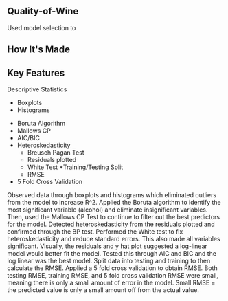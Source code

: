 ## Quality-of-Wine
Used model selection to


## How It's Made
## Key Features
Descriptive Statistics
  - Boxplots
  - Histograms
* Boruta Algorithm
* Mallows CP
* AIC/BIC
* Heteroskedasticity
  - Breusch Pagan Test
  - Residuals plotted
  - White Test
*Training/Testing Split
  - RMSE
* 5 Fold Cross Validation

Observed data through boxplots and histograms which eliminated outliers from the model to increase R^2.
Applied the Boruta algorithm to identify the most significant variable (alcohol) and eliminate insignificant variables.
Then, used the Mallows CP Test to continue to filter out the best predictors for the model. 
Detected heteroskedasticity from the residuals plotted and confirmed through the BP test.
Performed the White test to fix heteroskedasticity and reduce standard errors. This also made all variables significant.
Visually, the residuals and y hat plot suggested a log-linear model would better fit the model. Tested this through AIC and BIC and the log linear was the best model.
Split data into testing and training to then calculate the RMSE.
Applied a 5 fold cross validation to obtain RMSE. Both testing RMSE, training RMSE, and 5 fold cross validation RMSE were small, meaning there is only a small amount of error in the model.
Small RMSE = the predicted value is only a small amount off from the actual value.
